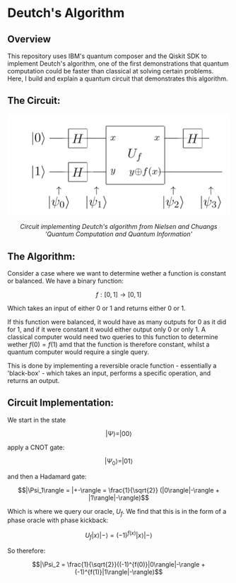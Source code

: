 # Deutch's Algorithm

## Overview

This repository uses IBM's quantum composer and the Qiskit SDK to implement Deutch's algorithm, one of the first demonstrations that quantum computation could be faster than classical at solving certain problems. Here, I build and explain a quantum circuit that demonstrates this algorithm.

## The Circuit:

<p align="center">
  <img src="deutch.jpeg" alt="Image 1" width="600"/>
</p>
<p align = "center">
<i>Circuit implementing Deutch's algorithm from Nielsen and Chuangs 'Quantum Computation and Quantum Information'</i>
</p> 

## The Algorithm:

Consider a case where we want to determine wether a function is constant or balanced. We have a binary function:

$$f: [0, 1] \to [0, 1]$$

Which takes an input of either 0 or 1 and returns either 0 or 1.

If this function were balanced, it would have as many outputs for 0 as it did for 1, and if it were constant it would either output only 0 or only 1. A classical computer would need two queries to this function to determine wether $f(0) = f(1)$ amd that the function is therefore constant, whilst a quantum computer would require a single query.

This is done by implementing a reversible oracle function - essentially a 'black-box' - which takes an input, performs a specific operation, and returns an output.

## Circuit Implementation:

We start in the state 

$$|\Psi\rangle = |00\rangle$$

apply a CNOT gate:

$$|\Psi_0\rangle = |01\rangle$$

and then a Hadamard gate:

$$|\Psi_1\rangle = |+-\rangle = \frac{1}{\sqrt{2}} (|0\rangle|-\rangle + |1\rangle|-\rangle)$$

Which is where we query our oracle, $U_f$. We find that this is in the form of a phase oracle with phase kickback:

$$U_f|x\rangle|-\rangle = (-1)^{f(x)}|x\rangle|-\rangle$$

So therefore:

$$|\Psi_2 = \frac{1}{\sqrt{2}}((-1)^{f(0)}|0\rangle|-\rangle + (-1)^{f(1)}|1\rangle|-\rangle)$$
